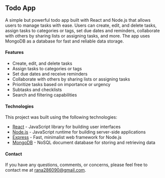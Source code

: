 ## Todo App

A simple but powerful todo app built with React and Node.js that allows users to manage tasks with ease. Users can create, edit, and delete tasks, assign tasks to categories or tags, set due dates and reminders, collaborate with others by sharing lists or assigning tasks, and more. The app uses MongoDB as a database for fast and reliable data storage.

#### Features
* Create, edit, and delete tasks
* Assign tasks to categories or tags
* Set due dates and receive reminders
* Collaborate with others by sharing lists or assigning tasks
* Prioritize tasks based on importance or urgency
* Subtasks and checklists
* Search and filtering capabilities

#### Technologies
This project was built using the following technologies:

* [React](https://react.dev/) - JavaScript library for building user interfaces
* [Node.js](https://nodejs.org/en) - JavaScript runtime for building server-side applications
* [Express](https://expressjs.com/) - Fast, minimalist web framework for Node.js
* [MongoDB](https://www.mongodb.com/) - NoSQL document database for storing and retrieving data

#### Contact
If you have any questions, comments, or concerns, please feel free to contact me at rana286090@gmail.com.
